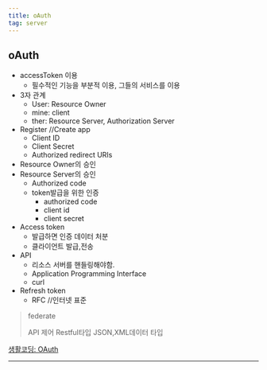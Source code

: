 ```yaml
---
title: oAuth
tag: server
---
```




## oAuth

- accessToken 이용
  - 필수적인 기능을 부분적 이용, 그들의 서비스를 이용
- 3자 관계
  - User: Resource Owner
  - mine: client
  - ther: Resource Server, Authorization Server
- Register //Create app
  - Client ID
  - Client Secret
  - Authorized redirect URIs
- Resource Owner의 승인
- Resource Server의 승인
  - Authorized code
  - token발급을 위한 인증
    - authorized code
    - client id
    - client secret
- Access token
  - 발급하면 인증 데이터 처분
  - 클라이언트 발급,전송
- API
  - 리소스 서버를 핸들링해야함.
  - Application Programming Interface
  - curl
- Refresh token
  - RFC //인터넷 표준

> federate
>
> API 제어 Restful타입 JSON,XML데이터 타입

[생활코딩: OAuth](https://opentutorials.org/course/3405)

----